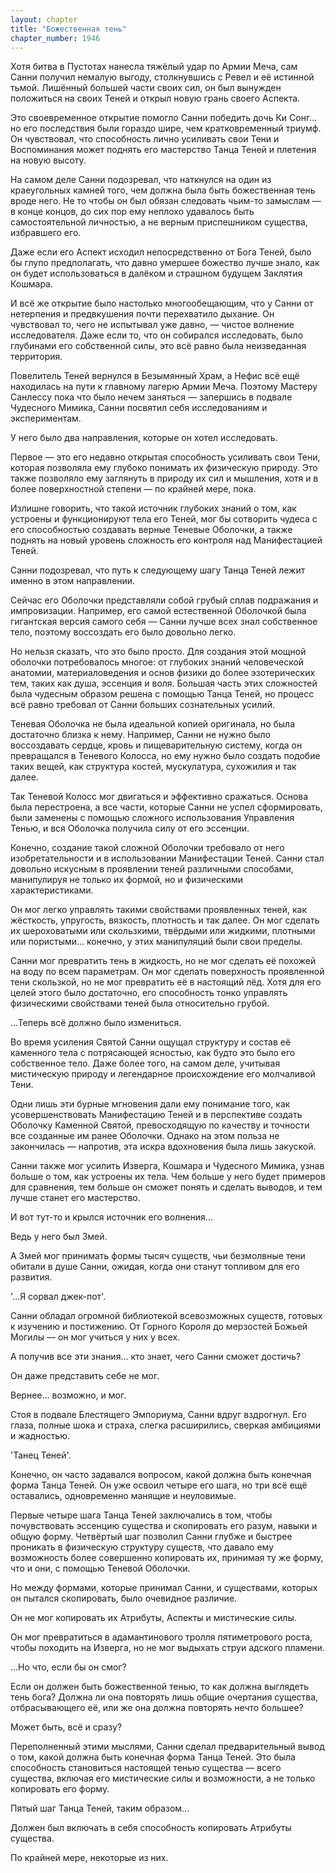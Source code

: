 ```yaml
---
layout: chapter
title: "Божественная тень"
chapter_number: 1946
---
```




Хотя битва в Пустотах нанесла тяжёлый удар по Армии Меча, сам Санни получил немалую выгоду, столкнувшись с Ревел и её истинной тьмой. Лишённый большей части своих сил, он был вынужден положиться на своих Теней и открыл новую грань своего Аспекта.

Это своевременное открытие помогло Санни победить дочь Ки Сонг... но его последствия были гораздо шире, чем кратковременный триумф. Он чувствовал, что способность лично усиливать свои Тени и Воспоминания может поднять его мастерство Танца Теней и плетения на новую высоту.

На самом деле Санни подозревал, что наткнулся на один из краеугольных камней того, чем должна была быть божественная тень вроде него. Не то чтобы он был обязан следовать чьим-то замыслам — в конце концов, до сих пор ему неплохо удавалось быть самостоятельной личностью, а не верным приспешником существа, избравшего его.

Даже если его Аспект исходил непосредственно от Бога Теней, было бы глупо предполагать, что давно умершее божество лучше знало, как он будет использоваться в далёком и страшном будущем Заклятия Кошмара.

И всё же открытие было настолько многообещающим, что у Санни от нетерпения и предвкушения почти перехватило дыхание. Он чувствовал то, чего не испытывал уже давно, — чистое волнение исследователя. Даже если то, что он собирался исследовать, было глубинами его собственной силы, это всё равно была неизведанная территория.

Повелитель Теней вернулся в Безымянный Храм, а Нефис всё ещё находилась на пути к главному лагерю Армии Меча. Поэтому Мастеру Санлессу пока что было нечем заняться — запершись в подвале Чудесного Мимика, Санни посвятил себя исследованиям и экспериментам.

У него было два направления, которые он хотел исследовать.

Первое — это его недавно открытая способность усиливать свои Тени, которая позволяла ему глубоко понимать их физическую природу. Это также позволяло ему заглянуть в природу их сил и мышления, хотя и в более поверхностной степени — по крайней мере, пока.

Излишне говорить, что такой источник глубоких знаний о том, как устроены и функционируют тела его Теней, мог бы сотворить чудеса с его способностью создавать верные Теневые Оболочки, а также поднять на новый уровень сложность его контроля над Манифестацией Теней.

Санни подозревал, что путь к следующему шагу Танца Теней лежит именно в этом направлении.

Сейчас его Оболочки представляли собой грубый сплав подражания и импровизации. Например, его самой естественной Оболочкой была гигантская версия самого себя — Санни лучше всех знал собственное тело, поэтому воссоздать его было довольно легко.

Но нельзя сказать, что это было просто. Для создания этой мощной оболочки потребовалось многое: от глубоких знаний человеческой анатомии, материаловедения и основ физики до более эзотерических тем, таких как душа, эссенция и воля. Большая часть этих сложностей была чудесным образом решена с помощью Танца Теней, но процесс всё равно требовал от Санни больших сознательных усилий.

Теневая Оболочка не была идеальной копией оригинала, но была достаточно близка к нему. Например, Санни не нужно было воссоздавать сердце, кровь и пищеварительную систему, когда он превращался в Теневого Колосса, но ему нужно было создать подобие таких вещей, как структура костей, мускулатура, сухожилия и так далее.

Так Теневой Колосс мог двигаться и эффективно сражаться. Основа была перестроена, а все части, которые Санни не успел сформировать, были заменены с помощью сложного использования Управления Тенью, и вся Оболочка получила силу от его эссенции.

Конечно, создание такой сложной Оболочки требовало от него изобретательности и в использовании Манифестации Теней. Санни стал довольно искусным в проявлении теней различными способами, манипулируя не только их формой, но и физическими характеристиками.

Он мог легко управлять такими свойствами проявленных теней, как жёсткость, упругость, вязкость, плотность и так далее. Он мог сделать их шероховатыми или скользкими, твёрдыми или жидкими, плотными или пористыми... конечно, у этих манипуляций были свои пределы.

Санни мог превратить тень в жидкость, но не мог сделать её похожей на воду по всем параметрам. Он мог сделать поверхность проявленной тени скользкой, но не мог превратить её в настоящий лёд. Хотя для его целей этого было достаточно, его способность тонко управлять физическими свойствами теней была относительно грубой.

...Теперь всё должно было измениться.

Во время усиления Святой Санни ощущал структуру и состав её каменного тела с потрясающей ясностью, как будто это было его собственное тело. Даже более того, на самом деле, учитывая мистическую природу и легендарное происхождение его молчаливой Тени.

Одни лишь эти бурные мгновения дали ему понимание того, как усовершенствовать Манифестацию Теней и в перспективе создать Оболочку Каменной Святой, превосходящую по качеству и точности все созданные им ранее Оболочки. Однако на этом польза не закончилась — напротив, эта искра вдохновения была лишь закуской.

Санни также мог усилить Изверга, Кошмара и Чудесного Мимика, узнав больше о том, как устроены их тела. Чем больше у него будет примеров для сравнения, тем больше он сможет понять и сделать выводов, и тем лучше станет его мастерство.

И вот тут-то и крылся источник его волнения...

Ведь у него был Змей.

А Змей мог принимать формы тысяч существ, чьи безмолвные тени обитали в душе Санни, ожидая, когда они станут топливом для его развития.

'...Я сорвал джек-пот'.

Санни обладал огромной библиотекой всевозможных существ, готовых к изучению и постижению. От Горного Короля до мерзостей Божьей Могилы — он мог учиться у них у всех.

А получив все эти знания... кто знает, чего Санни сможет достичь?

Он даже представить себе не мог.

Вернее... возможно, и мог.

Стоя в подвале Блестящего Эмпориума, Санни вдруг вздрогнул. Его глаза, полные шока и страха, слегка расширились, сверкая амбициями и жадностью.

'Танец Теней'.

Конечно, он часто задавался вопросом, какой должна быть конечная форма Танца Теней. Он уже освоил четыре его шага, но три всё ещё оставались, одновременно манящие и неуловимые.

Первые четыре шага Танца Теней заключались в том, чтобы почувствовать эссенцию существа и скопировать его разум, навыки и общую форму. Четвёртый шаг позволил Санни глубже и быстрее проникать в физическую структуру существ, что давало ему возможность более совершенно копировать их, принимая ту же форму, что и они, с помощью Теневой Оболочки.

Но между формами, которые принимал Санни, и существами, которых он пытался скопировать, было очевидное различие.

Он не мог копировать их Атрибуты, Аспекты и мистические силы.

Он мог превратиться в адамантинового тролля пятиметрового роста, чтобы походить на Изверга, но не мог выдыхать струи адского пламени.

...Но что, если бы он смог?

Если он должен быть божественной тенью, то как должна выглядеть тень бога? Должна ли она повторять лишь общие очертания существа, отбрасывающего её, или же она должна повторять нечто большее?

Может быть, всё и сразу?

Переполненный этими мыслями, Санни сделал предварительный вывод о том, какой должна быть конечная форма Танца Теней. Это была способность становиться настоящей тенью существа — всего существа, включая его мистические силы и возможности, а не только копировать его форму.

Пятый шаг Танца Теней, таким образом...

Должен был включать в себя способность копировать Атрибуты существа.

По крайней мере, некоторые из них.

